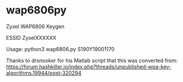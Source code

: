 # wap6806py
Zyxel WAP6806 Keygen

ESSID ZyxelXXXXXX

Usage: python3 wap6806.py S190Y19001170

Thanks to drsnooker for his Matlab script that this was converted from: https://forum.hashkiller.io/index.php?threads/unpublished-wpa-key-algorithms.19944/post-320294
